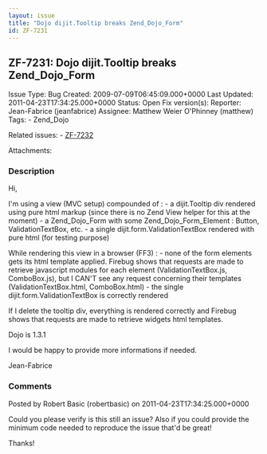 ```yaml
---
layout: issue
title: "Dojo dijit.Tooltip breaks Zend_Dojo_Form"
id: ZF-7231
---
```


ZF-7231: Dojo dijit.Tooltip breaks Zend\_Dojo\_Form
---------------------------------------------------

 Issue Type: Bug Created: 2009-07-09T06:45:09.000+0000 Last Updated: 2011-04-23T17:34:25.000+0000 Status: Open Fix version(s): 
 Reporter:  Jean-Fabrice (jeanfabrice)  Assignee:  Matthew Weier O'Phinney (matthew)  Tags: - Zend\_Dojo
 
 Related issues: - [ZF-7232](/issues/browse/ZF-7232)
 
 Attachments: 
### Description

Hi,

I'm using a view (MVC setup) compounded of : - a dijit.Tooltip div rendered using pure html markup (since there is no Zend View helper for this at the moment) - a Zend\_Dojo\_Form with some Zend\_Dojo\_Form\_Element : Button, ValidationTextBox, etc. - a single dijit.form.ValidationTextBox rendered with pure html (for testing purpose)

While rendering this view in a browser (FF3) : - none of the form elements gets its html template applied. Firebug shows that requests are made to retrieve javascript modules for each element (ValidationTextBox.js, ComboBox.js), but I CAN'T see any request concerning their templates (ValidationTextBox.html, ComboBox.html) - the single dijit.form.ValidationTextBox is correctly rendered

If I delete the tooltip div, everything is rendered correctly and Firebug shows that requests are made to retrieve widgets html templates.

Dojo is 1.3.1

I would be happy to provide more informations if needed.

Jean-Fabrice

 

 

### Comments

Posted by Robert Basic (robertbasic) on 2011-04-23T17:34:25.000+0000

Could you please verify is this still an issue? Also if you could provide the minimum code needed to reproduce the issue that'd be great!

Thanks!

 

 